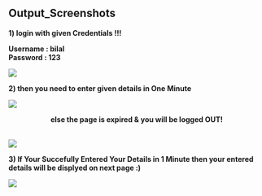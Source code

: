 <h2> Output_Screenshots </h2>

<b>1) login with given Credentials !!!<b>

   Username : bilal <br>
   Password : 123

<img src="https://i.ibb.co/mGkB6W2/Screenshot-24.png"><br>


<b>2) then you need to enter given details in One Minute <b>

<img src="https://i.ibb.co/SJGzRCX/Screenshot-25.png"><br>
    
<center><b>else the page is expired & you will be logged OUT!</b></center><br>

<img src="https://i.ibb.co/z49CNgK/Screenshot-28.png"><br>

<b>3) If Your Succefully Entered Your Details in 1 Minute then your entered details will be displyed on next page :)</br>

<img src="https://i.ibb.co/rxVn9WB/Screenshot-29.png">
